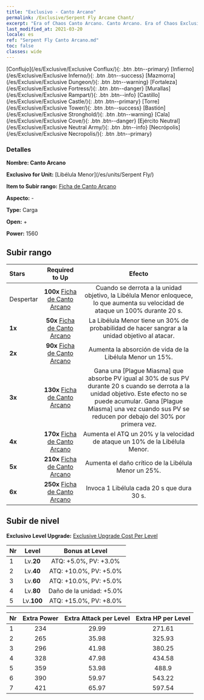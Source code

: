 ```yaml
---
title: "Exclusivo - Canto Arcano"
permalink: /Exclusive/Serpent Fly Arcane Chant/
excerpt: "Era of Chaos Canto Arcano. Canto Arcano. Era of Chaos Exclusivo Canto Arcano. Libélula Menor Exclusivo."
last_modified_at: 2021-03-20
locale: es
ref: "Serpent Fly Canto Arcano.md"
toc: false
classes: wide
---
```

 [Conflujo](/es/Exclusive/Exclusive Conflux/){: .btn .btn--primary} [Infierno](/es/Exclusive/Exclusive Inferno/){: .btn .btn--success} [Mazmorra](/es/Exclusive/Exclusive Dungeon/){: .btn .btn--warning} [Fortaleza](/es/Exclusive/Exclusive Fortress/){: .btn .btn--danger} [Murallas](/es/Exclusive/Exclusive Rampart/){: .btn .btn--info} [Castillo](/es/Exclusive/Exclusive Castle/){: .btn .btn--primary} [Torre](/es/Exclusive/Exclusive Tower/){: .btn .btn--success} [Bastión](/es/Exclusive/Exclusive Stronghold/){: .btn .btn--warning} [Cala](/es/Exclusive/Exclusive Cove/){: .btn .btn--danger} [Ejército Neutral](/es/Exclusive/Exclusive Neutral Army/){: .btn .btn--info} [Necrópolis](/es/Exclusive/Exclusive Necropolis/){: .btn .btn--primary} 

### Detalles
 **Nombre: Canto Arcano** 

 **Exclusivo for Unit:** [Libélula Menor](/es/units/Serpent Fly/) 

 **Item to Subir rango:** [Ficha de Canto Arcano](/es/Items/con_915/)

 **Aspecto:** -

 **Type:** Carga

 **Open:** +

 **Power:** 1560

## Subir rango

  |     Stars    |  Required to Up | Efecto |
  |:-------------|:---------------:|:---------------:|
  |  Despertar  | **100x** [Ficha de Canto Arcano](/es/Items/con_915/) | Cuando se derrota a la unidad objetivo, la Libélula Menor enloquece, lo que aumenta su velocidad de ataque un 100% durante 20 s. |
  | **1x** <i class="fas fa-star"/> | **50x** [Ficha de Canto Arcano](/es/Items/con_915/) | La Libélula Menor tiene un 30% de probabilidad de hacer sangrar a la unidad objetivo al atacar. |
  | **2x** <i class="fas fa-star"/> | **90x** [Ficha de Canto Arcano](/es/Items/con_915/) | Aumenta la absorción de vida de la Libélula Menor un 15%. |
  | **3x** <i class="fas fa-star"/> | **130x** [Ficha de Canto Arcano](/es/Items/con_915/) | Gana una [Plague Miasma] que absorbe PV igual al 30% de sus PV durante 20 s cuando se derrota a la unidad objetivo. Este efecto no se puede acumular. Gana [Plague Miasma] una vez cuando sus PV se reducen por debajo del 30% por primera vez. |
  | **4x** <i class="fas fa-star"/> | **170x** [Ficha de Canto Arcano](/es/Items/con_915/) | Aumenta el ATQ un 20% y la velocidad de ataque un 10% de la Libélula Menor. |
  | **5x** <i class="fas fa-star"/> | **210x** [Ficha de Canto Arcano](/es/Items/con_915/) | Aumenta el daño crítico de la Libélula Menor un 25%. |
  | **6x** <i class="fas fa-star"/> | **250x** [Ficha de Canto Arcano](/es/Items/con_915/) | Invoca 1 Libélula cada 20 s que dura 30 s. |


## Subir de nivel
 **Exclusivo Level Upgrade:** [Exclusive Upgrade Cost Per Level](/Exclusive/ExclusiveUpgradeCostPerLevel/)

  |  Nr  |   Level  | Bonus at Level |
  |:-----|:--------:|:--------------:|
  | 1 | Lv.**20** | ATQ: +5.0%, PV: +3.0% |
  | 2 | Lv.**40** | ATQ: +10.0%, PV: +5.0% |
  | 3 | Lv.**60** | ATQ: +10.0%, PV: +5.0% |
  | 4 | Lv.**80** | Daño de la unidad: +5.0% |
  | 5 | Lv.**100** | ATQ: +15.0%, PV: +8.0% |


  |  Nr  |  Extra Power | Extra Attack per Level | Extra HP per Level |
  |:-----|:--------:|:--------:|:--------:|
  | 1 | 234 | 29.99 | 271.61 |
  | 2 | 265 | 35.98 | 325.93 |
  | 3 | 296 | 41.98 | 380.25 |
  | 4 | 328 | 47.98 | 434.58 |
  | 5 | 359 | 53.98 | 488.9 |
  | 6 | 390 | 59.97 | 543.22 |
  | 7 | 421 | 65.97 | 597.54 |


